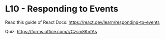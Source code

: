 # L10 - Responding to Events

Read this guide of React Docs: https://react.dev/learn/responding-to-events

Quiz: https://forms.office.com/r/Czsm8KnfAs
